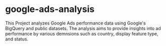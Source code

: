 # google-ads-analysis
This Project analyzes Google Ads performance data using Google's BigQuery and public datasets. The analysis aims to provide insights into ad performance by various demnsions such as country, display feature type, and status.
